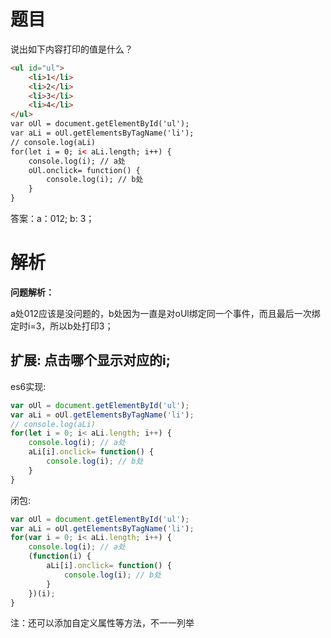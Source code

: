 # 题目

说出如下内容打印的值是什么？

```HTML & javascript
<ul id="ul">
    <li>1</li>
    <li>2</li>
    <li>3</li>
    <li>4</li>
</ul>
var oUl = document.getElementById('ul');
var aLi = oUl.getElementsByTagName('li');
// console.log(aLi)
for(let i = 0; i< aLi.length; i++) {
    console.log(i); // a处
    oUl.onclick= function() {
        console.log(i); // b处
    }
}
```
答案：a：012;        b: 3；



# 解析

**问题解析：**

​   a处012应该是没问题的，b处因为一直是对oUl绑定同一个事件，而且最后一次绑定时i=3，所以b处打印3；


## 扩展: 点击哪个显示对应的i;

es6实现:
```javascript
var oUl = document.getElementById('ul');
var aLi = oUl.getElementsByTagName('li');
// console.log(aLi)
for(let i = 0; i< aLi.length; i++) {
    console.log(i); // a处
    aLi[i].onclick= function() {
        console.log(i); // b处
    }
}
```
闭包:
```javascript
var oUl = document.getElementById('ul');
var aLi = oUl.getElementsByTagName('li');
for(var i = 0; i< aLi.length; i++) {
    console.log(i); // a处
    (function(i) {
        aLi[i].onclick= function() {
            console.log(i); // b处
        }
    })(i);
}
```
注：还可以添加自定义属性等方法，不一一列举

